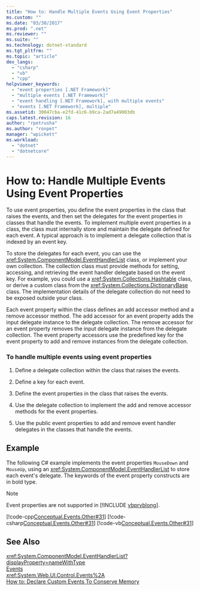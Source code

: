 ```yaml
---
title: "How to: Handle Multiple Events Using Event Properties"
ms.custom: ""
ms.date: "03/30/2017"
ms.prod: ".net"
ms.reviewer: ""
ms.suite: ""
ms.technology: dotnet-standard
ms.tgt_pltfrm: ""
ms.topic: "article"
dev_langs: 
  - "csharp"
  - "vb"
  - "cpp"
helpviewer_keywords: 
  - "event properties [.NET Framework]"
  - "multiple events [.NET Framework]"
  - "event handling [.NET Framework], with multiple events"
  - "events [.NET Framework], multiple"
ms.assetid: 30047cba-e2fd-41c6-b9ca-2ad7a49003db
caps.latest.revision: 16
author: "rpetrusha"
ms.author: "ronpet"
manager: "wpickett"
ms.workload: 
  - "dotnet"
  - "dotnetcore"
---
```

# How to: Handle Multiple Events Using Event Properties
To use event properties, you define the event properties in the class that raises the events, and then set the delegates for the event properties in classes that handle the events. To implement multiple event properties in a class, the class must internally store and maintain the delegate defined for each event. A typical approach is to implement a delegate collection that is indexed by an event key.  
  
 To store the delegates for each event, you can use the <xref:System.ComponentModel.EventHandlerList> class, or implement your own collection. The collection class must provide methods for setting, accessing, and retrieving the event handler delegate based on the event key. For example, you could use a <xref:System.Collections.Hashtable> class, or derive a custom class from the <xref:System.Collections.DictionaryBase> class. The implementation details of the delegate collection do not need to be exposed outside your class.  
  
 Each event property within the class defines an add accessor method and a remove accessor method. The add accessor for an event property adds the input delegate instance to the delegate collection. The remove accessor for an event property removes the input delegate instance from the delegate collection. The event property accessors use the predefined key for the event property to add and remove instances from the delegate collection.  
  
### To handle multiple events using event properties  
  
1.  Define a delegate collection within the class that raises the events.  
  
2.  Define a key for each event.  
  
3.  Define the event properties in the class that raises the events.  
  
4.  Use the delegate collection to implement the add and remove accessor methods for the event properties.  
  
5.  Use the public event properties to add and remove event handler delegates in the classes that handle the events.  
  
## Example  
 The following C# example implements the event properties `MouseDown` and `MouseUp`, using an <xref:System.ComponentModel.EventHandlerList> to store each event's delegate. The keywords of the event property constructs are in bold type.  
  
> [!NOTE]
>  Event properties are not supported in [!INCLUDE [vbprvblong](../../../includes/vbprvblong-md.md)].  
  
 [!code-cpp[Conceptual.Events.Other#31](../../../samples/snippets/cpp/VS_Snippets_CLR/conceptual.events.other/cpp/example3.cpp#31)]
 [!code-csharp[Conceptual.Events.Other#31](../../../samples/snippets/csharp/VS_Snippets_CLR/conceptual.events.other/cs/example3.cs#31)]
 [!code-vb[Conceptual.Events.Other#31](../../../samples/snippets/visualbasic/VS_Snippets_CLR/conceptual.events.other/vb/example3.vb#31)]  
  
## See Also  
 <xref:System.ComponentModel.EventHandlerList?displayProperty=nameWithType>  
 [Events](../../../docs/standard/events/index.md)  
 <xref:System.Web.UI.Control.Events%2A>  
 [How to: Declare Custom Events To Conserve Memory](~/docs/visual-basic/programming-guide/language-features/events/how-to-declare-custom-events-to-conserve-memory.md)
